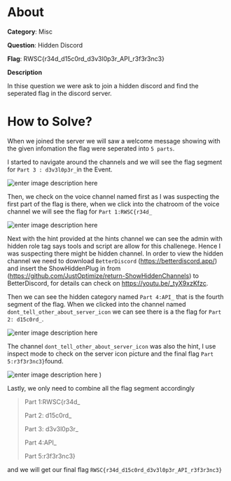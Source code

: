 ﻿# About
 
**Category**: Misc

**Question**: Hidden Discord

**Flag**: RWSC{r34d_d15c0rd_d3v3l0p3r_API_r3f3r3nc3}

**Description**

In thise question we were ask to join a hidden discord and find the seperated flag in the discord server.

# How to Solve?

When we joined the server we will saw a welcome message showing with the given infomation the flag were seperated into `5 parts`.  

I started to navigate around the channels and we will see the flag segment for `Part 3 : d3v3l0p3r_`in the Event.

![enter image description here](https://media.discordapp.net/attachments/1156219870975897671/1214973519830589470/image.png?ex=65fb0f44&is=65e89a44&hm=d2abfb5505fdbd322d957c55fa3a5ec97944e50e44cdde477d4c10b92693363b&=&format=webp&quality=lossless&width=965&height=601)

Then, we check on the voice channel named first as I was suspecting the first part of the flag is there, when we click into the chatroom of the voice channel we will see the flag for `Part 1:RWSC{r34d_`

![enter image description here](https://media.discordapp.net/attachments/1156219870975897671/1214974063286681600/image.png?ex=65fb0fc5&is=65e89ac5&hm=8be8226900e449e451fab837bf1d43b7eed5fed2f58a562304946643f08ed38f&=&format=webp&quality=lossless&width=651&height=488)

Next with the hint provided at the hints channel we can see the admin with hidden role tag says tools and script are allow for this challenege. Hence I was suspecting there might be hidden channel. In order to view the hidden channel we need to download 
`BetterDiscord` (https://betterdiscord.app/)
 and insert the ShowHiddenPlug in from (https://github.com/JustOptimize/return-ShowHiddenChannels) to BetterDiscord, for details can check on https://youtu.be/_tyX9xzKfzc.

Then we can see the hidden category named `Part 4:API_`  that is the fourth segment of the flag. When we clicked into the channel named `dont_tell_other_about_server_icon` we can see there is a the flag for `Part 2: d15c0rd_`.

![enter image description here](https://media.discordapp.net/attachments/1156219870975897671/1214977342129311754/image.png?ex=65fb12d3&is=65e89dd3&hm=832a1b3897b162d100b2e7f9b8a54aef17b484556d913f83586a8ae945615a11&=&format=webp&quality=lossless&width=1237&height=436)

The channel `dont_tell_other_about_server_icon` was also the hint, I use inspect mode to check on the server icon picture and the final flag `Part 5:r3f3r3nc3}`found.

![enter image description here](https://github.com/hiroyuki01233/RentasCTF-FreshHacker/assets/145642080/6b86388a-4a3c-460b-8fb7-64528539a0c9)
)

Lastly, we only need to combine all the flag segment accordingly 

> Part 1:RWSC{r34d_
> 
> Part 2: d15c0rd_
>
> Part 3: d3v3l0p3r_
> 
> Part 4:API_
> 
> Part 5:r3f3r3nc3}

and we will get our final flag `RWSC{r34d_d15c0rd_d3v3l0p3r_API_r3f3r3nc3}`


